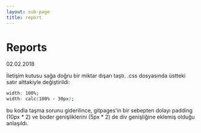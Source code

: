 ```yaml
---
layout: sub-page
title: report
---
```


# Reports

02.02.2018

İletişim kutusu sağa doğru bir miktar dışarı taştı. .css dosyasında üstteki satır alttakiyle değiştirildi:

```css
width: 100%;
width: calc(100% - 30px);
```

bu kodla taşma sorunu giderilince, gitpages'in bir sebepten dolayı padding (10px * 2) ve boder genişliklerini (5px * 2) de div genişliğine eklemiş olduğu anlaşıldı.